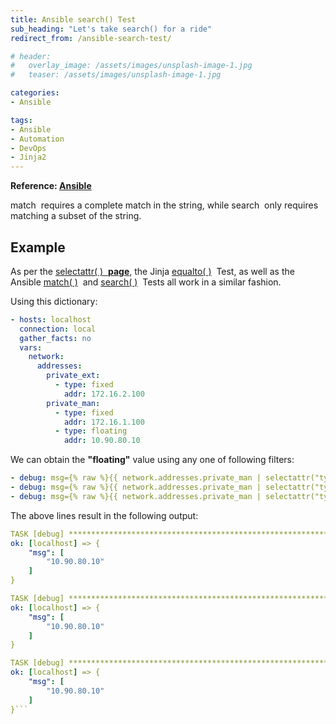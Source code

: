 ```yaml
---
title: Ansible search() Test
sub_heading: "Let's take search() for a ride"
redirect_from: /ansible-search-test/

# header:
#   overlay_image: /assets/images/unsplash-image-1.jpg
#   teaser: /assets/images/unsplash-image-1.jpg

categories:
- Ansible

tags:
- Ansible
- Automation
- DevOps
- Jinja2
---
```

**Reference: [Ansible](https://docs.ansible.com/ansible/playbooks_tests.html)**

match  requires a complete match in the string, while search  only requires matching a subset of the string.

## Example

As per the [selectattr( )  **page**](/jinja2-selectattr-filter/), the Jinja [equalto( )](http://jinja.pocoo.org/docs/2.9/templates/#equalto)  Test, as well as the Ansible [match( )](https://docs.ansible.com/ansible/playbooks_tests.html#testing-strings)  and [search( )](https://docs.ansible.com/ansible/playbooks_tests.html#testing-strings)  Tests all work in a similar fashion.

Using this dictionary:

```yaml
- hosts: localhost
  connection: local
  gather_facts: no
  vars:
    network:
      addresses:
        private_ext:
          - type: fixed
            addr: 172.16.2.100
        private_man:
          - type: fixed
            addr: 172.16.1.100
          - type: floating
            addr: 10.90.80.10
```

We can obtain the **"floating"** value using any one of following filters:

```yaml
- debug: msg={% raw %}{{ network.addresses.private_man | selectattr("type", "equalto", "floating") | map(attribute='addr') | list }}{% endraw %}
- debug: msg={% raw %}{{ network.addresses.private_man | selectattr("type", "match", "^floating$") | map(attribute='addr') | list }}{% endraw %}
- debug: msg={% raw %}{{ network.addresses.private_man | selectattr("type", "search", "^floating$") | map(attribute='addr') | list }}{% endraw %}
```

The above lines result in the following output:

```yaml
TASK [debug] *******************************************************************
ok: [localhost] => {
    "msg": [
        "10.90.80.10"
    ]
}

TASK [debug] *******************************************************************
ok: [localhost] => {
    "msg": [
        "10.90.80.10"
    ]
}

TASK [debug] *******************************************************************
ok: [localhost] => {
    "msg": [
        "10.90.80.10"
    ]
}```
